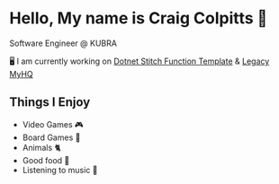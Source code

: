 # Hello, My name is Craig Colpitts 🖖

Software Engineer @ KUBRA

🖥 I am currently working on [Dotnet Stitch Function Template](https://github.com/iFactor/dotnet-stitchfunction-template) & [Legacy MyHQ](https://github.com/kubra-bp/pe-myhq-web-basecode)

## Things I Enjoy
- Video Games 🎮
- Board Games 🎲
- Animals 🐈
- Good food 🍜
- Listening to music 🤘
